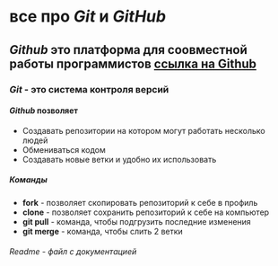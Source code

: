 # все про *Git* и *GitHub*
## *Github* это платформа для соовместной работы программистов [ссылка на Github](https://github.com/)
### *Git* - это система контроля версий 
#### *Github* позволяет 
-  Создавать репозитории на котором могут работать несколько людей
-  Обмениваться кодом
-  Создавать новые ветки и удобно их использовать
##### Команды 
-  **fork** - позволяет скопировать репозиторий к себе в профиль
-  **clone** - позволяет сохранить репозиторий к себе на компьютер
-  **git pull** - команда, чтобы подгрузить последние изменения
-  **git merge** - команда, чтобы слить 2 ветки
###### *Readme* - файл с документацией
